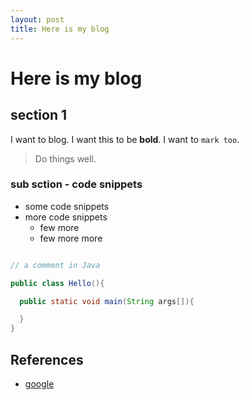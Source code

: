 ```yaml
---
layout: post
title: Here is my blog
---
```


# Here is my blog

## section 1

I want to blog.
I want this to be **bold**.
I want to ```mark too```.

> Do things well.

### sub sction - code snippets

- some code snippets
- more code snippets
  - few more
  - few more more

```Java

// a comment in Java

public class Hello(){

  public static void main(String args[]){

  }
}

```


## References

- [google](http://www.google.com)
